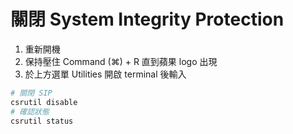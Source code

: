# 關閉 System Integrity Protection


1. 重新開機
2. 保持壓住 Command (⌘) + R 直到蘋果 logo 出現
3. 於上方選單 Utilities 開啟 terminal 後輸入

```bash
# 關閉 SIP
csrutil disable
# 確認狀態
csrutil status
```
